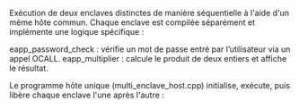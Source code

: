 Exécution de deux enclaves distinctes de manière séquentielle à l'aide d'un même hôte commun.
Chaque enclave est compilée séparément et implémente une logique spécifique :

   eapp_password_check : vérifie un mot de passe entré par l’utilisateur via un appel OCALL.
   eapp_multiplier : calcule le produit de deux entiers et affiche le résultat.

Le programme hôte unique (multi_enclave_host.cpp) initialise, exécute, puis libère chaque enclave l'une après l'autre :
